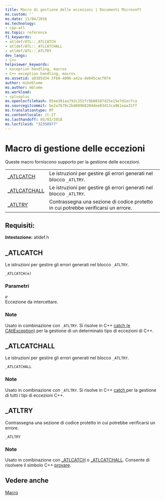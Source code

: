 ```yaml
---
title: Macro di gestione delle eccezioni | Documenti Microsoft
ms.custom: ''
ms.date: 11/04/2016
ms.technology:
- cpp-atl
ms.topic: reference
f1_keywords:
- atldef/ATL::_ATLCATCH
- atldef/ATL::_ATLCATCHALL
- atldef/ATL::_ATLTRY
dev_langs:
- C++
helpviewer_keywords:
- exception handling, macros
- C++ exception handling, macros
ms.assetid: a8385d34-3fb0-4006-a42a-de045cacf0f4
author: mikeblome
ms.author: mblome
ms.workload:
- cplusplus
ms.openlocfilehash: 05ee381aa792c252fc9b80107d25e15e7d1ecfca
ms.sourcegitcommit: be2a7679c2bd80968204dee03d13ca961eaa31ff
ms.translationtype: MT
ms.contentlocale: it-IT
ms.lasthandoff: 05/03/2018
ms.locfileid: "32358977"
---
```

# <a name="exception-handling-macros"></a>Macro di gestione delle eccezioni
Queste macro forniscono supporto per la gestione delle eccezioni.  
  
|||  
|-|-|  
|[_ATLCATCH](#_atlcatch)|Le istruzioni per gestire gli errori generati nel blocco `_ATLTRY`.|  
|[_ATLCATCHALL](#_atlcatchall)|Le istruzioni per gestire gli errori generati nel blocco `_ATLTRY`.|  
|[_ATLTRY](#_atltry)|Contrassegna una sezione di codice protetto in cui potrebbe verificarsi un errore.|  
  
## <a name="requirements"></a>Requisiti:
**Intestazione:** atldef.h

##  <a name="_atlcatch"></a>  _ATLCATCH  
 Le istruzioni per gestire gli errori generati nel blocco `_ATLTRY`.  
  
```
_ATLCATCH(e)
```  
  
### <a name="parameters"></a>Parametri  
 *e*  
 Eccezione da intercettare.  
  
### <a name="remarks"></a>Note  
 Usato in combinazione con `_ATLTRY`. Si risolve in C++ [catch (e CAtlException)](../../cpp/try-throw-and-catch-statements-cpp.md) per la gestione di un determinato tipo di eccezioni di C++.  
  
##  <a name="_atlcatchall"></a>  _ATLCATCHALL  
 Le istruzioni per gestire gli errori generati nel blocco `_ATLTRY`.  
  
```
_ATLCATCHALL
```  
  
### <a name="remarks"></a>Note  
 Usato in combinazione con `_ATLTRY`. Si risolve in C++ [catch ](../../cpp/try-throw-and-catch-statements-cpp.md) per la gestione di tutti i tipi di eccezioni C++.  
  
##  <a name="_atltry"></a>  _ATLTRY  
 Contrassegna una sezione di codice protetto in cui potrebbe verificarsi un errore.  
  
```
_ATLTRY
```  
  
### <a name="remarks"></a>Note  
 Usato in combinazione con [_ATLCATCH](#_atlcatch) o [_ATLCATCHALL](#_atlcatchall). Consente di risolvere il simbolo C++ [provare](../../cpp/try-throw-and-catch-statements-cpp.md).  
  
## <a name="see-also"></a>Vedere anche  
 [Macro](../../atl/reference/atl-macros.md)

